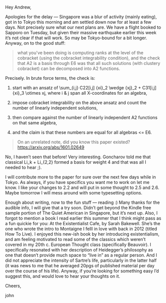 Hey Andrew,

Apologies for the delay — Singapore was a blur of activity (mainly eating), got in to Tokyo this morning and am settled down now for at least a few days. Not precisely sure what our next plans are. We have a flight booked to Sapporo on Tuesday, but given their massive earthquake earlier this week it’s not clear if that will work. So may be Tokyo-bound for a bit longer. Anyway, on to the good stuff:

> what you've been doing is computing ranks at the level of the cobracket (using the cobracket integrability condition), and the check that A2 is a basis through E6 was that all such solutions (with clustery cobracket) can be decomposed into A2 functions.

Precisely. In brute force terms, the check is:

1) start with an ansatz of \sum_{i,j} C22[i,j] {xi}_2 \wedge {xj}_2 + C31[i,j] {xi}_3 \otimes xj, where i & j span all X-coordinates for an algebra,

2) impose cobracket integrability on the above ansatz and count the number of linearly independent solutions,

3) then compare against the number of linearly independent A2 functions on that same algebra,

4) and the claim is that these numbers are equal for all algebras <= E6.

> On an unrelated note, did you know this paper existed? https://arxiv.org/abs/1601.02649

No, I haven’t seen that before! Very interesting. Goncharov told me that classical Li_k + Li_{2,2} formed a basis for weight 4 and that was all I needed to hear ;).

I will contribute more to the paper for sure over the next few days while in Tokyo. As always, if you have specifics you want me to work on let me know. I like your changes to 2.2 and will put in some thought to 2.5 and 2.6. Maybe tomorrow I will mess around with some typesetting options. 

Enough about writing, now to the fun stuff — reading :) Many thanks for the audible info, I will give that a try soon. Didn’t get beyond the Kindle free sample portion of The Quiet American in Singapore, but it’s next up. Also, I forgot to mention a book I read earlier this summer that I think might pass as a fun quickie for you: At the Existentialist Cafe, by Sarah Bakewell. She’s the one who wrote the intro to Montaigne I felll in love with back in 2012 (titled How To Live). I enjoyed this new-ish book by her introducing existentialism, and am feeling motivated to read some of the classics which weren’t covered in my 20th c. European Thought class (specifically Beauvoir). I specifically resonated with her description of Heidegger’s philosophy as one that doesn’t provide much space to “live in” as a regular person. And I did not appreciate the intensity of Sartre’s life, particularly in the latter half (it was news to me that he averaged 20pgs of published material per day over the course of his life). Anyway, if you’re looking for something easy I’d suggest this, and would love to hear your thoughts on it.  

Cheers,

john